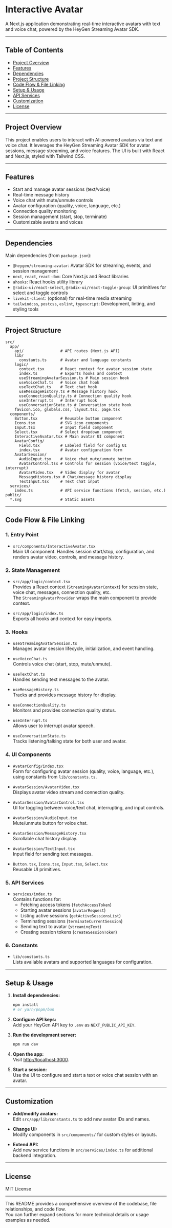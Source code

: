 # Interactive Avatar

A Next.js application demonstrating real-time interactive avatars with text and voice chat, powered by the HeyGen Streaming Avatar SDK.

---

## Table of Contents

- [Project Overview](#project-overview)
- [Features](#features)
- [Dependencies](#dependencies)
- [Project Structure](#project-structure)
- [Code Flow & File Linking](#code-flow--file-linking)
- [Setup & Usage](#setup--usage)
- [API Services](#api-services)
- [Customization](#customization)
- [License](#license)

---

## Project Overview

This project enables users to interact with AI-powered avatars via text and voice chat. It leverages the HeyGen Streaming Avatar SDK for avatar sessions, message streaming, and voice features. The UI is built with React and Next.js, styled with Tailwind CSS.

---

## Features

- Start and manage avatar sessions (text/voice)
- Real-time message history
- Voice chat with mute/unmute controls
- Avatar configuration (quality, voice, language, etc.)
- Connection quality monitoring
- Session management (start, stop, terminate)
- Customizable avatars and voices

---

## Dependencies

Main dependencies (from `package.json`):

- `@heygen/streaming-avatar`: Avatar SDK for streaming, events, and session management
- `next`, `react`, `react-dom`: Core Next.js and React libraries
- `ahooks`: React hooks utility library
- `@radix-ui/react-select`, `@radix-ui/react-toggle-group`: UI primitives for select and toggle controls
- `livekit-client`: (optional) for real-time media streaming
- `tailwindcss`, `postcss`, `eslint`, `typescript`: Development, linting, and styling tools

---

## Project Structure

```
src/
  app/
    api/                # API routes (Next.js API)
    lib/
      constants.ts      # Avatar and language constants
    logic/
      context.tsx       # React context for avatar session state
      index.ts          # Exports hooks and context
      useStreamingAvatarSession.ts # Main session hook
      useVoiceChat.ts   # Voice chat hook
      useTextChat.ts    # Text chat hook
      useMessageHistory.ts # Message history hook
      useConnectionQuality.ts # Connection quality hook
      useInterrupt.ts   # Interrupt hook
      useConversationState.ts # Conversation state hook
    favicon.ico, globals.css, layout.tsx, page.tsx
  components/
    Button.tsx          # Reusable button component
    Icons.tsx           # SVG icon components
    Input.tsx           # Input field component
    Select.tsx          # Select dropdown component
    InteractiveAvatar.tsx # Main avatar UI component
    AvatarConfig/
      Field.tsx         # Labeled field for config UI
      index.tsx         # Avatar configuration form
    AvatarSession/
      AudioInput.tsx    # Voice chat mute/unmute button
      AvatarControl.tsx # Controls for session (voice/text toggle, interrupt)
      AvatarVideo.tsx   # Video display for avatar
      MessageHistory.tsx # Chat/message history display
      TextInput.tsx     # Text chat input
  services/
    index.ts            # API service functions (fetch, session, etc.)
public/
  *.svg                 # Static assets
```

---

## Code Flow & File Linking

### 1. Entry Point

- `src/components/InteractiveAvatar.tsx`  
  Main UI component. Handles session start/stop, configuration, and renders avatar video, controls, and message history.

### 2. State Management

- `src/app/logic/context.tsx`  
  Provides a React context (`StreamingAvatarContext`) for session state, voice chat, messages, connection quality, etc.  
  The `StreamingAvatarProvider` wraps the main component to provide context.

- `src/app/logic/index.ts`  
  Exports all hooks and context for easy imports.

### 3. Hooks

- `useStreamingAvatarSession.ts`  
  Manages avatar session lifecycle, initialization, and event handling.

- `useVoiceChat.ts`  
  Controls voice chat (start, stop, mute/unmute).

- `useTextChat.ts`  
  Handles sending text messages to the avatar.

- `useMessageHistory.ts`  
  Tracks and provides message history for display.

- `useConnectionQuality.ts`  
  Monitors and provides connection quality status.

- `useInterrupt.ts`  
  Allows user to interrupt avatar speech.

- `useConversationState.ts`  
  Tracks listening/talking state for both user and avatar.

### 4. UI Components

- `AvatarConfig/index.tsx`  
  Form for configuring avatar session (quality, voice, language, etc.), using constants from `lib/constants.ts`.

- `AvatarSession/AvatarVideo.tsx`  
  Displays avatar video stream and connection quality.

- `AvatarSession/AvatarControl.tsx`  
  UI for toggling between voice/text chat, interrupting, and input controls.

- `AvatarSession/AudioInput.tsx`  
  Mute/unmute button for voice chat.

- `AvatarSession/MessageHistory.tsx`  
  Scrollable chat history display.

- `AvatarSession/TextInput.tsx`  
  Input field for sending text messages.

- `Button.tsx`, `Icons.tsx`, `Input.tsx`, `Select.tsx`  
  Reusable UI primitives.

### 5. API Services

- `services/index.ts`  
  Contains functions for:
  - Fetching access tokens (`fetchAccessToken`)
  - Starting avatar sessions (`avatarRequest`)
  - Listing active sessions (`getActiveSessionsList`)
  - Terminating sessions (`terminateCurrentSession`)
  - Sending text to avatar (`streamingText`)
  - Creating session tokens (`createSessionToken`)

### 6. Constants

- `lib/constants.ts`  
  Lists available avatars and supported languages for configuration.

---

## Setup & Usage

1. **Install dependencies:**

   ```bash
   npm install
   # or yarn/pnpm/bun
   ```

2. **Configure API keys:**  
   Add your HeyGen API key to `.env` as `NEXT_PUBLIC_API_KEY`.

3. **Run the development server:**

   ```bash
   npm run dev
   ```

4. **Open the app:**  
   Visit [http://localhost:3000](http://localhost:3000).

5. **Start a session:**  
   Use the UI to configure and start a text or voice chat session with an avatar.

---

## Customization

- **Add/modify avatars:**  
  Edit `src/app/lib/constants.ts` to add new avatar IDs and names.

- **Change UI:**  
  Modify components in `src/components/` for custom styles or layouts.

- **Extend API:**  
  Add new service functions in `src/services/index.ts` for additional backend integration.

---

## License

MIT License

---

This README provides a comprehensive overview of the codebase, file relationships, and code flow.  
You can further expand sections for more technical details or usage examples as needed.
